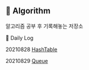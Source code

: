 
:pencil:  Algorithm
------------
알고리즘 공부 후 기록해놓는 저장소


:pushpin: Daily Log

20210828
[HashTable](Algorithm/src/inflearn/Aug28th.java)

20210829
[Queue](Algorithm/src/inflearn/Aug28.java)
